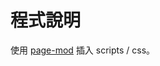# 程式說明

使用 [page-mod](https://addons.mozilla.org/en-US/developers/docs/sdk/latest/modules/sdk/page-mod.html) 插入 scripts / css。

